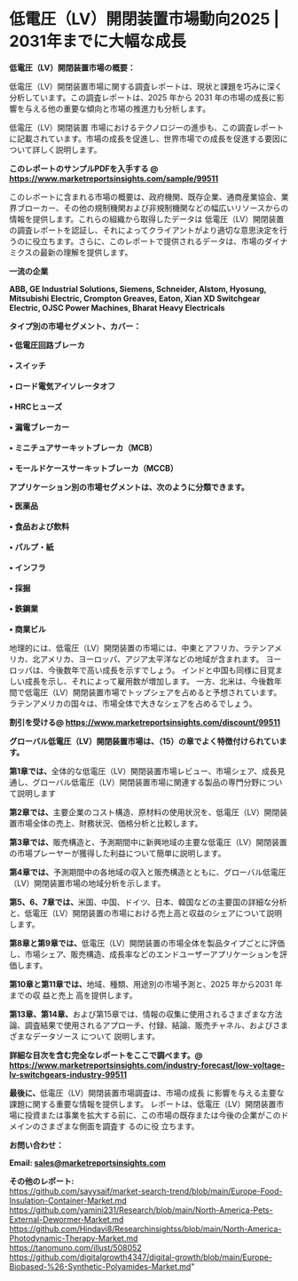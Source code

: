 # 低電圧（LV）開閉装置市場動向2025 | 2031年までに大幅な成長

<strong><b>低電圧（LV）開閉装置市場の概要：</b></strong>

低電圧（LV）開閉装置市場に関する調査レポートは、現状と課題を巧みに深く分析しています。この調査レポートは、2025 年から 2031 年の市場の成長に影響を与える他の重要な傾向と市場の推進力も分析します。

低電圧（LV）開閉装置 市場におけるテクノロジーの進歩も、この調査レポートに記載されています。市場の成長を促進し、世界市場での成長を促進する要因について詳しく説明します。

<strong>このレポートのサンプルPDFを入手する @ <a href=https://www.marketreportsinsights.com/sample/99511>https://www.marketreportsinsights.com/sample/99511</a></strong>

このレポートに含まれる市場の概要は、政府機関、既存企業、通商産業協会、業界ブローカー、その他の規制機関および非規制機関などの幅広いリソースからの情報を提供します。これらの組織から取得したデータは 低電圧（LV）開閉装置 の調査レポートを認証し、それによってクライアントがより適切な意思決定を行うのに役立ちます。さらに、このレポートで提供されるデータは、市場のダイナミクスの最新の理解を提供します。

<strong>一流の企業</strong>

<strong><b>ABB, GE Industrial Solutions, Siemens, Schneider, Alstom, Hyosung, Mitsubishi Electric, Crompton Greaves, Eaton, Xian XD Switchgear Electric, OJSC Power Machines, Bharat Heavy Electricals</b></strong>

<strong><b>タイプ別の市場セグメント、カバー：</b></strong>

<strong>• 低電圧回路ブレーカ<br><br>• スイッチ<br><br>• ロード電気アイソレータオフ<br><br>• HRCヒューズ<br><br>• 漏電ブレーカー<br><br>• ミニチュアサーキットブレーカ（MCB）<br><br>• モールドケースサーキットブレーカ（MCCB）</strong>

<strong><b>アプリケーション別の市場セグメントは、次のように分類できます。</b></strong>

<strong>• 医薬品<br><br>• 食品および飲料<br><br>• パルプ・紙<br><br>• インフラ<br><br>• 採掘<br><br>• 鉄鋼業<br><br>• 商業ビル</strong>

 地理的には、低電圧（LV）開閉装置の市場には、中東とアフリカ、ラテンアメリカ、北アメリカ、ヨーロッパ、アジア太平洋などの地域が含まれます。 ヨーロッパは、今後数年で高い成長を示すでしょう。 インドと中国も同様に目覚ましい成長を示し、それによって雇用数が増加します。 一方、北米は、今後数年間で低電圧（LV）開閉装置市場でトップシェアを占めると予想されています。 ラテンアメリカの国々は、市場全体で大きなシェアを占めるでしょう。

<strong>割引を受ける@ <a href=https://www.marketreportsinsights.com/discount/99511>https://www.marketreportsinsights.com/discount/99511</a></strong>

<strong><b>グローバル低電圧（LV）開閉装置市場は、（15）の章でよく特徴付けられています。</b></strong>

<strong><b>第</b></strong><strong><b>1章では、</b></strong>全体的な低電圧（LV）開閉装置市場レビュー、市場シェア、成長見通し、グローバル低電圧（LV）開閉装置市場に関連する製品の専門分野について説明します

<strong><b>第2章では、</b></strong>主要企業のコスト構造、原材料の使用状況を、低電圧（LV）開閉装置市場全体の売上、財務状況、価格分析と比較します。

<strong><b>第3章では、</b></strong>販売構造と、予測期間中に新興地域の主要な低電圧（LV）開閉装置の市場プレーヤーが獲得した利益について簡単に説明します。

<strong><b>第4章では、</b></strong>予測期間中の各地域の収入と販売構造とともに、グローバル低電圧（LV）開閉装置市場の地域分析を示します。

<strong><b>第5、6、7章では、</b></strong>米国、中国、ドイツ、日本、韓国などの主要国の詳細な分析と、低電圧（LV）開閉装置の市場における売上高と収益のシェアについて説明します。

<strong><b>第8章と第9章では、</b></strong>低電圧（LV）開閉装置の市場全体を製品タイプごとに評価し、市場シェア、販売構造、成長率などのエンドユーザーアプリケーションを評価します。

<strong><b>第10章と第11章では、</b></strong>地域、種類、用途別の市場予測と、2025 年から2031 年までの収 益と売上 高を提供します。

<strong><b>第13章、第14章、</b></strong>および第15章では、情報の収集に使用されるさまざまな方法論、調査結果で使用されるアプローチ、付録、結論、販売チャネル、およびさまざまなデータソース について 説明します。

<strong>詳細な目次を含む完全なレポートをここで調べます。@ <a href=https://www.marketreportsinsights.com/industry-forecast/low-voltage-lv-switchgears-industry-99511>https://www.marketreportsinsights.com/industry-forecast/low-voltage-lv-switchgears-industry-99511</a></strong>

<strong><b>最後に、</b></strong>低電圧（LV）開閉装置市場調査は、市場の成長 に影響を</a>与える主要な課題に関する重要な情報を提供します。 レポートは、低電圧（LV）開閉装置市場に投資または事業を拡大する前に、この市場の既存または今後の企業がこのドメインのさまざまな側面を調査す るのに役 立ちます。

<strong><b>お問い合わせ：</b></strong>

<strong>Email: </strong><a href=mailto:sales@marketreportsinsights.com><strong>sales@marketreportsinsights.com</strong></a>

<strong>その他のレポート:</strong>
<br>
<a href=https://github.com/sayysaif/market-search-trend/blob/main/Europe-Food-Insulation-Container-Market.md>https://github.com/sayysaif/market-search-trend/blob/main/Europe-Food-Insulation-Container-Market.md</a>
<br>
<a href=https://github.com/yamini231/Research/blob/main/North-America-Pets-External-Dewormer-Market.md>https://github.com/yamini231/Research/blob/main/North-America-Pets-External-Dewormer-Market.md</a>
<br>
<a href=https://github.com/Hindavi8/Researchinsightss/blob/main/North-America-Photodynamic-Therapy-Market.md>https://github.com/Hindavi8/Researchinsightss/blob/main/North-America-Photodynamic-Therapy-Market.md</a>
<br>
<a href=https://tanomuno.com/illust/508052>https://tanomuno.com/illust/508052</a>
<br>
<a href=https://github.com/digitalgrowth4347/digital-growth/blob/main/Europe-Biobased-%26-Synthetic-Polyamides-Market.md>https://github.com/digitalgrowth4347/digital-growth/blob/main/Europe-Biobased-%26-Synthetic-Polyamides-Market.md</a>"
